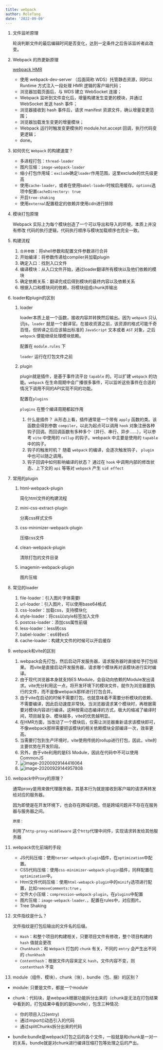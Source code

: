 ```yaml
---
title: webpack
author: RoleTang
date: '2022-09-09'
---
```


1. 文件监听原理

   轮询判断文件的最后编辑时间是否变化，达到一定条件之后告诉监听者此改变。

2. Webpack 的热更新原理

    [webpack HMR](https://juejin.cn/book/7115598540721618944/section/7119036095211241472)

    - 使用 webpack-dev-server （后面简称 WDS）托管静态资源，同时以 Runtime 方式注入一段处理 HMR 逻辑的客户端代码；
    - 浏览器加载页面后，与 WDS 建立 WebSocket 连接；
    - Webpack 监听到文件变化后，增量构建发生变更的模块，并通过 WebSocket 发送 hash 事件；
    - 浏览器接收到 hash 事件后，请求 manifest 资源文件，确认增量变更范围；
    - 浏览器加载发生变更的增量模块；
    - Webpack 运行时触发变更模块的 module.hot.accept 回调，执行代码变更逻辑；
    - done。

3. 如何优化 `Webpack` 的构建速度？

   - 多进程打包：`thread-loader`
   - 图片压缩：`image-webpack-loader`
   - 缩小打包作用域：`exclude`确定`loader`作用范围，这里exclude的优先级更高
   - 使用`cache-loader`，或者在使用`babel-loader`时候启用缓存。`options`选项中配置`cacheDirectory: true`
   - 开启`tree-shaking`
   - 使用`external`配置稳定的依赖并使用cdn进行排除

4. 模块打包原理

   Webpack 实际上为每个模块创造了一个可以导出和导入的环境，本质上并没有修改 代码的执行逻辑，代码执行顺序与模块加载顺序也完全一致。

5. 构建流程

   1. `合并参数`：将shell参数和配置文件参数进行合并
   2. 开始编译：将参数传递给compiler并加载plugin
   3. 确定入口：找到入口文件
   4. 编译模块：从入口文件开始，通过loader翻译所有模块以及他们依赖的模块
   5. 确定依赖关系：翻译完成后得到模块的最终内容以及依赖关系
   6. 根据入口和模块间的依赖，将模块组成chunk并输出

6. loader和plugin的区别

   1. loader

      loader本质上是一个函数，接收内容并转换然后输出。因为 `webpack` 只认识js，`loader` 就是一个翻译官。在接收资源之前，该资源的格式可能千奇百怪，但转译之后应该输出标准的 `JavaScript` 文本或者 `AST` 对象，之后 `webpack` 便能继续处理模块依赖。

      配置在 `module.rules` 下

      `loader` 运行在打包文件之前

   2. plugin

      plugin就是插件，是基于事件流平台 `tapable` 的。可以扩建 `webpack` 的功能。`webpack` 在生命周期中会广播很多事件，可以监听这些事件在合适的情况下调用不同的API实现不同的功能。

      配置在`plugins`

      `plugins` 在整个编译周期都起作用

      1. 什么是插件？
         从形态上看，插件通常是一个带有 `apply` 函数的类。该函数会得到参数 `compiler`，以此为起点可以调用 `hook` 对象注册各种钩子回调。而回调函数有多种多个（并行、串行、异步……），可以参考 `vite` 中使用的 `rollup` 的钩子。webpack 中主要是使用的 `tapable` 中的钩子。
      2. 钩子的触发时机？
         随着 `webpack` 的编译，会逐次触发钩子， `plugin` 中也可以随之调用。
      3. 钩子回调中如何影响编译的状态？
         通过在 `hook` 中调用内部的修改状态、上下文的 `api` 等等对 `webpack` 产生 `sid effect`

7. 常用的plugin

   1. html-webpack-plugin

      简化html文件的构建流程

   2. mini-css-extract-plugin

      分离css样式文件

   3. css-minimizer-webpack-plugin

      压缩css文件

   4. clean-webpack-plugin

      清除打包的文件目录

   5. imagemin-webpack-plugin

      图片压缩

8. 常见的loader

   1. file-loader：引入图片字体需要l
   2. url-loader：引入图片，可以使用base64格式
   4. css-loader：加载css，支持模块化
   5. style-loader：将css以style标签加入文件
   6. postcss-loader：添加css属性前缀
   7. less-loader：less转css
   8. babel-loader：es6转es5
   9. cache-loader：构建大文件的时候可以开启缓存

9. webpack和vite的区别

   1. webpack会先打包，然后启动开发服务器，请求服务器时直接给予打包结果。 而vite是直接启动开发服务器，请求哪个模块再对该模块进行实时编译。
   2. 由于现代浏览器本身就支持ES Module，会自动向依赖的Module发出请求。vite充分利用这一点，将开发环境下的模块文件，就作为浏览器要执行的文件，而不是像webpack那样进行打包合并。
   3. 由于vite在启动的时候不需要打包，也就意味着不需要分析模块的依赖、不需要编译，因此启动速度非常快。当浏览器请求某个模块时，再根据需要对模块内容进行编译。这种按需动态编译的方式，极大的缩减了编译时间，项目越复杂、模块越多，vite的优势越明显。
   4. 在HMR方面，当改动了一个模块后，仅需让浏览器重新请求该模块即可，不像webpack那样需要把该模块的相关依赖模块全部编译一次，效率更高。
   5. 当需要打包到生产环境时，vite使用传统的rollup进行打包，因此，vite的主要优势在开发阶段。
   6. 另外，由于vite利用的是ES Module，因此在代码中不可以使用CommonJS
   7. ![image-20200929144416064](https://p3-juejin.byteimg.com/tos-cn-i-k3u1fbpfcp/9fae07439b6c478f92d7033eb627c11e~tplv-k3u1fbpfcp-zoom-in-crop-mark:1304:0:0:0.awebp)
   8. ![image-20200929144957808](https://p3-juejin.byteimg.com/tos-cn-i-k3u1fbpfcp/614f50eeed37481894341ade9d0802b6~tplv-k3u1fbpfcp-zoom-in-crop-mark:1304:0:0:0.awebp)

10. webpack中Proxy的原理？

    通常proxy是用来做代理服务器，其基本行为就是接收到客户端的请求再转发给对应的服务器。

    因为即使是在开发环境下，也会存在跨域问题。但是跨域问题并不存在在服务器与服务器之间。

    `原理：`

    利用了`http-proxy-middleware` 这个`http`代理中间件，实现请求转发给其他服务器

11. webpack优化前端的手段

    - JS代码压缩：使用`terser-webpack-plugin`插件，在`optimization`中配置。
    - CSS代码压缩：使用``css-minimizer-webpack-plugin``插件，同样配置在`optimization`中。
    - Html文件代码压缩：使用``html-webapck-plugin``中的`minify`选项进行配置，比如`removeComments:true` 。
    - 文件大小压缩：`compression-webpack-plugin`，在`plugins`中配置
    - 图片压缩：``image-webpack-loader、``，配置在rules中，对应图片。
    - Tree Shaking

12. 文件指纹是什么？

    文件指纹是打包后输出的文件名的后缀。

    - `Hash`：和整个项目的构建相关，只要项目文件有修改，整个项目构建的 `hash` 值就会更改
    - `Chunkhash`：和 `Webpack` 打包的 `chunk` 有关，不同的 `entry` 会产生出不同的 `chunkhash`
    - `Contenthash`：根据文件内容来定义 `hash`，文件内容不变，则 `contenthash` 不变

13. module（组件、模块）、chunk（块）、bundle（包、捆）的区别？

- module: 只要是文件，都是一个module

- chunk：代码块，是webpack根据功能拆分出来的（chunk是无法在打包结果中看到的，打包结果中看到的是bundle），包含三种情况:

    - 你的项目入口(entry)
    - 通过import()动态引入的代码
    - 通过splitChunks拆分出来的代码

- bundle:bundle是webpack打包之后的各个文件，一般就是和chunk是一对一的关系，bundle就是对chunk进行编译压缩打包等处理之后的产出。